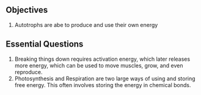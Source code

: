 ## Objectives

1. Autotrophs are abe to produce and use their own energy

## Essential Questions

1. Breaking things down requires activation energy, which later releases more energy, which can be used to move muscles, grow, and even reproduce.
2. Photosynthesis and Respiration are two large ways of using and storing free energy. This often involves storing the energy in chemical bonds.
